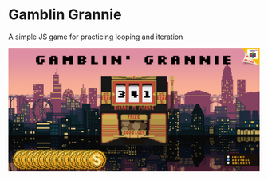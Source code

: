 # Gamblin Grannie
A simple JS game for practicing looping and iteration

![screenshot of gamblin grannie slot machine game in 8 bit style](assets/screenshot.png)
